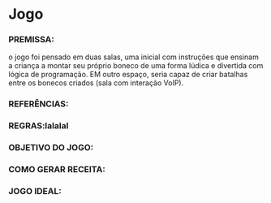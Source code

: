 # Jogo

### PREMISSA: 
o jogo foi pensado em duas salas, uma inicial com instruções que ensinam a criança a montar seu próprio boneco de uma forma lúdica e divertida com lógica de programação. EM outro espaço, seria capaz de criar batalhas entre os bonecos criados (sala com interação VoIP).

### REFERÊNCIAS:

### REGRAS:lalalal

### OBJETIVO DO JOGO:

### COMO GERAR RECEITA: 

### JOGO IDEAL:
